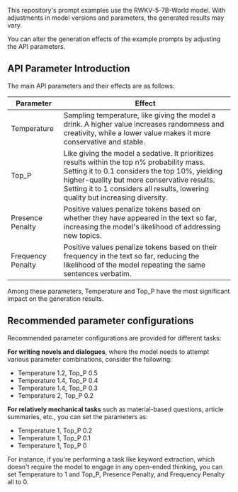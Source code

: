 This repository's prompt examples use the RWKV-5-7B-World model. With adjustments in model versions and parameters, the generated results may vary.

You can alter the generation effects of the example prompts by adjusting the API parameters.

## API Parameter Introduction

The main API parameters and their effects are as follows:

| Parameter  | Effect |
| ---  | --- |
| Temperature | Sampling temperature, like giving the model a drink. A higher value increases randomness and creativity, while a lower value makes it more conservative and stable. |
| Top_P | Like giving the model a sedative. It prioritizes results within the top n% probability mass. Setting it to 0.1 considers the top 10%, yielding higher-quality but more conservative results. Setting it to 1 considers all results, lowering quality but increasing diversity. |
| Presence Penalty | Positive values penalize tokens based on whether they have appeared in the text so far, increasing the model's likelihood of addressing new topics. |
| Frequency Penalty | Positive values penalize tokens based on their frequency in the text so far, reducing the likelihood of the model repeating the same sentences verbatim. |

Among these parameters, Temperature and Top_P have the most significant impact on the generation results.

## Recommended parameter configurations

Recommended parameter configurations are provided for different tasks:

**For writing novels and dialogues**, where the model needs to attempt various parameter combinations, consider the following:

- Temperature 1.2, Top_P 0.5
- Temperature 1.4, Top_P 0.4
- Temperature 1.4, Top_P 0.3
- Temperature 2, Top_P 0.2

**For relatively mechanical tasks** such as material-based questions, article summaries, etc., you can set the parameters as:

- Temperature 1, Top_P 0.2
- Temperature 1, Top_P 0.1
- Temperature 1, Top_P 0

For instance, if you're performing a task like keyword extraction, which doesn't require the model to engage in any open-ended thinking, you can set Temperature to 1 and Top_P, Presence Penalty, and Frequency Penalty all to 0.